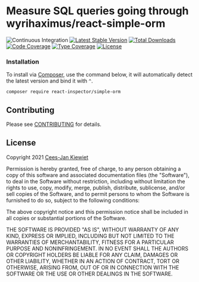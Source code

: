 # Measure SQL queries going through wyrihaximus/react-simple-orm

![Continuous Integration](https://github.com/reactphp-inspector/simple-orm/workflows/Continuous%20Integration/badge.svg)
[![Latest Stable Version](https://poser.pugx.org/react-inspector/simple-orm/v/stable.png)](https://packagist.org/packages/react-inspector/simple-orm)
[![Total Downloads](https://poser.pugx.org/react-inspector/simple-orm/downloads.png)](https://packagist.org/packages/react-inspector/simple-orm/stats)
[![Code Coverage](https://scrutinizer-ci.com/g/reactphp-inspector/simple-orm/badges/coverage.png?b=master)](https://scrutinizer-ci.com/g/reactphp-inspector/simple-orm/?branch=master)
[![Type Coverage](https://shepherd.dev/github/reactphp-inspector/simple-orm/coverage.svg)](https://shepherd.dev/github/reactphp-inspector/simple-orm)
[![License](https://poser.pugx.org/react-inspector/simple-orm/license.png)](https://packagist.org/packages/react-inspector/simple-orm)

### Installation ###

To install via [Composer](http://getcomposer.org/), use the command below, it will automatically detect the latest version and bind it with `^`.

```
composer require react-inspector/simple-orm 
```

## Contributing ##

Please see [CONTRIBUTING](CONTRIBUTING.md) for details.

## License ##

Copyright 2021 [Cees-Jan Kiewiet](http://wyrihaximus.net/)

Permission is hereby granted, free of charge, to any person
obtaining a copy of this software and associated documentation
files (the "Software"), to deal in the Software without
restriction, including without limitation the rights to use,
copy, modify, merge, publish, distribute, sublicense, and/or sell
copies of the Software, and to permit persons to whom the
Software is furnished to do so, subject to the following
conditions:

The above copyright notice and this permission notice shall be
included in all copies or substantial portions of the Software.

THE SOFTWARE IS PROVIDED "AS IS", WITHOUT WARRANTY OF ANY KIND,
EXPRESS OR IMPLIED, INCLUDING BUT NOT LIMITED TO THE WARRANTIES
OF MERCHANTABILITY, FITNESS FOR A PARTICULAR PURPOSE AND
NONINFRINGEMENT. IN NO EVENT SHALL THE AUTHORS OR COPYRIGHT
HOLDERS BE LIABLE FOR ANY CLAIM, DAMAGES OR OTHER LIABILITY,
WHETHER IN AN ACTION OF CONTRACT, TORT OR OTHERWISE, ARISING
FROM, OUT OF OR IN CONNECTION WITH THE SOFTWARE OR THE USE OR
OTHER DEALINGS IN THE SOFTWARE.
